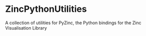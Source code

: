 ZincPythonUtilities
===================

A collection of utilities for PyZinc, the Python bindings for the Zinc Visualisation Library

